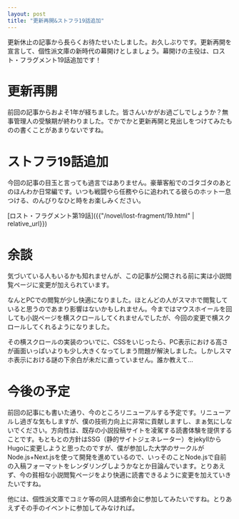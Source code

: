 ```yaml
---
layout: post
title: "更新再開&ストフラ19話追加"
---
```


更新休止の記事から長らくお待たせいたしました。お久しぶりです。更新再開を宣言して、個性派文庫の新時代の幕開けとしましょう。幕開けの主役は、ロスト・フラグメント19話追加です！

# 更新再開

前回の記事からおよそ1年が経ちました。皆さんいかがお過ごしでしょうか？無事管理人の受験期が終わりました。でかでかと更新再開と見出しをつけてみたものの書くことがあまりないですね。

# ストフラ19話追加

今回の記事の目玉と言っても過言ではありません。豪華客船でのゴタゴタのあとのほんわか日常編です。いつも戦闘やら任務やらに追われてる彼らのホット一息つける、のんびりなひと時をお楽しみください。

[ロスト・フラグメント第19話]({{"/novel/lost-fragment/19.html" | relative_url}})

# 余談

気づいている人もいるかも知れませんが、この記事が公開される前に実は小説閲覧ページに変更が加えられています。

なんとPCでの閲覧が少し快適になりました。ほとんどの人がスマホで閲覧していると思うのであまり影響はないかもしれません。今まではマウスホイールを回しても小説ページを横スクロールしてくれませんでしたが、今回の変更で横スクロールしてくれるようになりました。

その横スクロールの実装のついでに、CSSをいじったら、PC表示における高さが画面いっぱいよりも少し大きくなってしまう問題が解決しました。しかしスマホ表示における謎の下余白が未だに直っていません。誰か教えて…

# 今後の予定

前回の記事にも書いた通り、今のところリニューアルする予定です。リニューアルし過ぎな気もしますが、僕の技術力向上に非常に貢献しますし、まぁ気にしないでください。方向性は、既存の小説投稿サイトを凌駕する読書体験を提供することです。もともとの方針はSSG（静的サイトジェネレーター）をjekyllからHugoに変更しようと思ったのですが、僕が参加した大学のサークルがNode.js+Next.jsを使って開発を進めているので、いっそのことNode.jsで自前の入稿フォーマットをレンダリングしようかなとか目論んでいます。とりあえず、今の貧相な小説閲覧ページをより快適に読書できるように変更を加えていきたいですね。

他には、個性派文庫でコミケ等の同人誌頒布会に参加してみたいですね。とりあえずその手のイベントに参加してみなければ。
